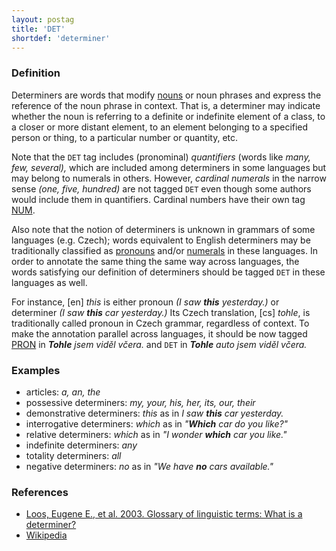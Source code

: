 ```yaml
---
layout: postag
title: 'DET'
shortdef: 'determiner'
---
```


### Definition

Determiners are words that modify [nouns](NOUN) or noun phrases and
express the reference of the noun phrase in context. That is, a
determiner may indicate whether the noun is referring to a definite or
indefinite element of a class, to a closer or more distant element, to
an element belonging to a specified person or thing, to a particular
number or quantity, etc.

Note that the `DET` tag includes (pronominal) _quantifiers_ (words
like _many, few, several),_ which are included among determiners in
some languages but may belong to numerals in others. However,
_cardinal numerals_ in the narrow sense _(one, five, hundred)_ are not
tagged `DET` even though some authors would include them in
quantifiers. Cardinal numbers have their own tag [NUM]().

Also note that the notion of determiners is unknown in grammars of
some languages (e.g. Czech); words equivalent to English determiners
may be traditionally classified as [pronouns](PRON) and/or
[numerals](NUM) in these languages. In order to annotate the same
thing the same way across languages, the words satisfying our definition
of determiners should be tagged `DET` in these languages as well.

For instance, [en] _this_ is either pronoun _(I saw <b>this</b>
yesterday.)_ or determiner _(I saw <b>this</b> car yesterday.)_ Its
Czech translation, [cs] _tohle_, is traditionally called pronoun in
Czech grammar, regardless of context. To make the annotation parallel
across languages, it should be now tagged [PRON]() in _<b>Tohle</b>
jsem viděl včera._ and `DET` in _<b>Tohle</b> auto jsem viděl včera._

### Examples

- articles: _a, an, the_
- possessive determiners: _my, your, his, her, its, our, their_
- demonstrative determiners: _this_ as in _I saw <b>this</b> car yesterday._
- interrogative determiners: _which_ as in _"<b>Which</b> car do you like?"_
- relative determiners: _which_ as in _"I wonder <b>which</b> car you like."_
- indefinite determiners: _any_
- totality determiners: _all_
- negative determiners: _no_ as in _"We have <b>no</b> cars available."_

### References

- [Loos, Eugene E., et al. 2003. Glossary of linguistic terms: What is a determiner?](http://www-01.sil.org/linguistics/GlossaryOfLinguisticTerms/WhatIsADeterminer.htm)
- [Wikipedia](http://en.wikipedia.org/wiki/Determiner)
